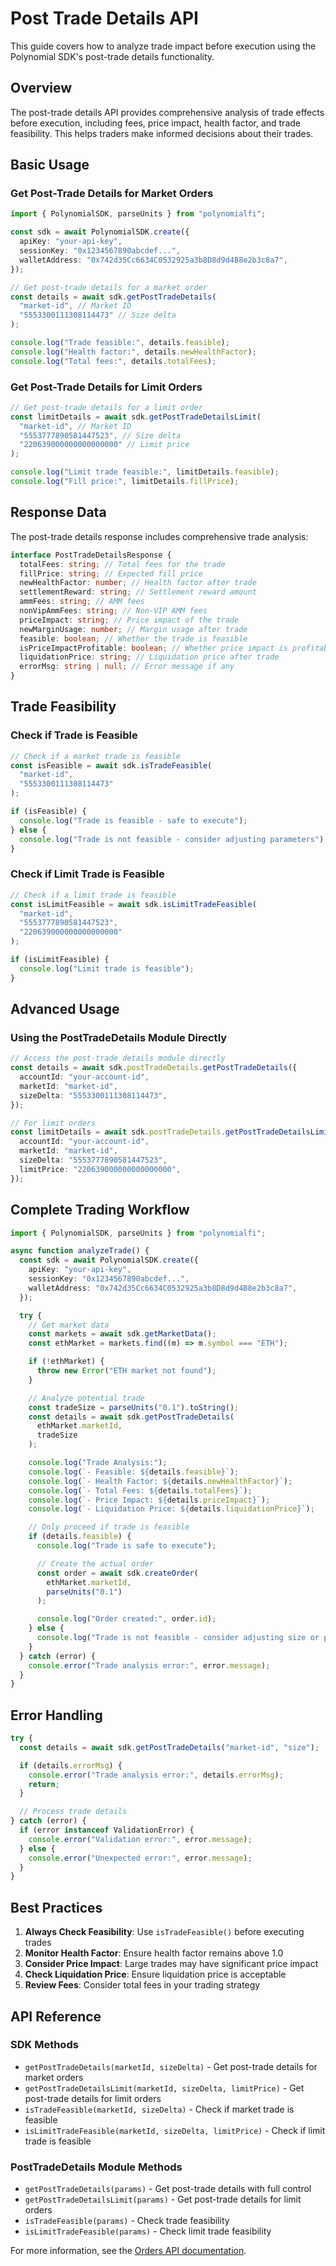 # Post Trade Details API

This guide covers how to analyze trade impact before execution using the Polynomial SDK's post-trade details functionality.

## Overview

The post-trade details API provides comprehensive analysis of trade effects before execution, including fees, price impact, health factor, and trade feasibility. This helps traders make informed decisions about their trades.

## Basic Usage

### Get Post-Trade Details for Market Orders

```typescript
import { PolynomialSDK, parseUnits } from "polynomialfi";

const sdk = await PolynomialSDK.create({
  apiKey: "your-api-key",
  sessionKey: "0x1234567890abcdef...",
  walletAddress: "0x742d35Cc6634C0532925a3b8D8d9d4B8e2b3c8a7",
});

// Get post-trade details for a market order
const details = await sdk.getPostTradeDetails(
  "market-id", // Market ID
  "5553300111308114473" // Size delta
);

console.log("Trade feasible:", details.feasible);
console.log("Health factor:", details.newHealthFactor);
console.log("Total fees:", details.totalFees);
```

### Get Post-Trade Details for Limit Orders

```typescript
// Get post-trade details for a limit order
const limitDetails = await sdk.getPostTradeDetailsLimit(
  "market-id", // Market ID
  "5553777890581447523", // Size delta
  "220639000000000000000" // Limit price
);

console.log("Limit trade feasible:", limitDetails.feasible);
console.log("Fill price:", limitDetails.fillPrice);
```

## Response Data

The post-trade details response includes comprehensive trade analysis:

```typescript
interface PostTradeDetailsResponse {
  totalFees: string; // Total fees for the trade
  fillPrice: string; // Expected fill price
  newHealthFactor: number; // Health factor after trade
  settlementReward: string; // Settlement reward amount
  ammFees: string; // AMM fees
  nonVipAmmFees: string; // Non-VIP AMM fees
  priceImpact: string; // Price impact of the trade
  newMarginUsage: number; // Margin usage after trade
  feasible: boolean; // Whether the trade is feasible
  isPriceImpactProfitable: boolean; // Whether price impact is profitable
  liquidationPrice: string; // Liquidation price after trade
  errorMsg: string | null; // Error message if any
}
```

## Trade Feasibility

### Check if Trade is Feasible

```typescript
// Check if a market trade is feasible
const isFeasible = await sdk.isTradeFeasible(
  "market-id",
  "5553300111308114473"
);

if (isFeasible) {
  console.log("Trade is feasible - safe to execute");
} else {
  console.log("Trade is not feasible - consider adjusting parameters");
}
```

### Check if Limit Trade is Feasible

```typescript
// Check if a limit trade is feasible
const isLimitFeasible = await sdk.isLimitTradeFeasible(
  "market-id",
  "5553777890581447523",
  "220639000000000000000"
);

if (isLimitFeasible) {
  console.log("Limit trade is feasible");
}
```

## Advanced Usage

### Using the PostTradeDetails Module Directly

```typescript
// Access the post-trade details module directly
const details = await sdk.postTradeDetails.getPostTradeDetails({
  accountId: "your-account-id",
  marketId: "market-id",
  sizeDelta: "5553300111308114473",
});

// For limit orders
const limitDetails = await sdk.postTradeDetails.getPostTradeDetailsLimit({
  accountId: "your-account-id",
  marketId: "market-id",
  sizeDelta: "5553777890581447523",
  limitPrice: "220639000000000000000",
});
```

## Complete Trading Workflow

```typescript
import { PolynomialSDK, parseUnits } from "polynomialfi";

async function analyzeTrade() {
  const sdk = await PolynomialSDK.create({
    apiKey: "your-api-key",
    sessionKey: "0x1234567890abcdef...",
    walletAddress: "0x742d35Cc6634C0532925a3b8D8d9d4B8e2b3c8a7",
  });

  try {
    // Get market data
    const markets = await sdk.getMarketData();
    const ethMarket = markets.find((m) => m.symbol === "ETH");

    if (!ethMarket) {
      throw new Error("ETH market not found");
    }

    // Analyze potential trade
    const tradeSize = parseUnits("0.1").toString();
    const details = await sdk.getPostTradeDetails(
      ethMarket.marketId,
      tradeSize
    );

    console.log("Trade Analysis:");
    console.log(`- Feasible: ${details.feasible}`);
    console.log(`- Health Factor: ${details.newHealthFactor}`);
    console.log(`- Total Fees: ${details.totalFees}`);
    console.log(`- Price Impact: ${details.priceImpact}`);
    console.log(`- Liquidation Price: ${details.liquidationPrice}`);

    // Only proceed if trade is feasible
    if (details.feasible) {
      console.log("Trade is safe to execute");

      // Create the actual order
      const order = await sdk.createOrder(
        ethMarket.marketId,
        parseUnits("0.1")
      );

      console.log("Order created:", order.id);
    } else {
      console.log("Trade is not feasible - consider adjusting size or price");
    }
  } catch (error) {
    console.error("Trade analysis error:", error.message);
  }
}
```

## Error Handling

```typescript
try {
  const details = await sdk.getPostTradeDetails("market-id", "size");

  if (details.errorMsg) {
    console.error("Trade analysis error:", details.errorMsg);
    return;
  }

  // Process trade details
} catch (error) {
  if (error instanceof ValidationError) {
    console.error("Validation error:", error.message);
  } else {
    console.error("Unexpected error:", error.message);
  }
}
```

## Best Practices

1. **Always Check Feasibility**: Use `isTradeFeasible()` before executing trades
2. **Monitor Health Factor**: Ensure health factor remains above 1.0
3. **Consider Price Impact**: Large trades may have significant price impact
4. **Check Liquidation Price**: Ensure liquidation price is acceptable
5. **Review Fees**: Consider total fees in your trading strategy

## API Reference

### SDK Methods

- `getPostTradeDetails(marketId, sizeDelta)` - Get post-trade details for market orders
- `getPostTradeDetailsLimit(marketId, sizeDelta, limitPrice)` - Get post-trade details for limit orders
- `isTradeFeasible(marketId, sizeDelta)` - Check if market trade is feasible
- `isLimitTradeFeasible(marketId, sizeDelta, limitPrice)` - Check if limit trade is feasible

### PostTradeDetails Module Methods

- `getPostTradeDetails(params)` - Get post-trade details with full control
- `getPostTradeDetailsLimit(params)` - Get post-trade details for limit orders
- `isTradeFeasible(params)` - Check trade feasibility
- `isLimitTradeFeasible(params)` - Check limit trade feasibility

For more information, see the [Orders API documentation](./orders.md).
